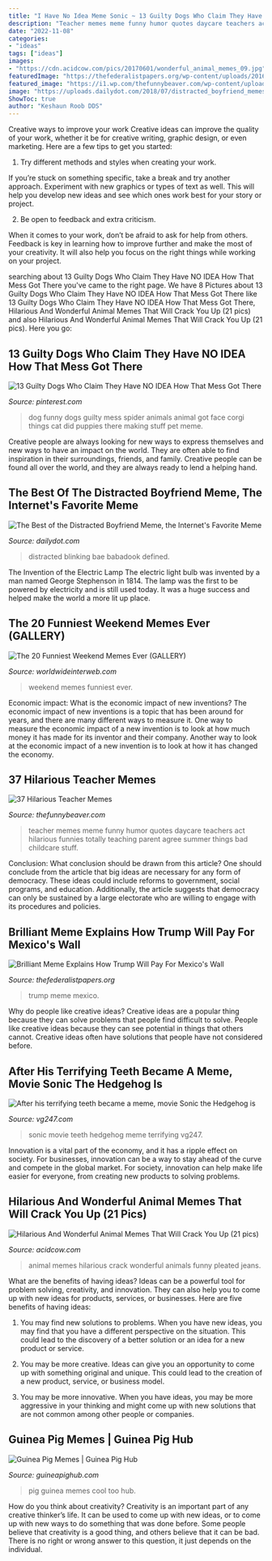 ```yaml
---
title: "I Have No Idea Meme Sonic ~ 13 Guilty Dogs Who Claim They Have No Idea How That Mess Got There"
description: "Teacher memes meme funny humor quotes daycare teachers act hilarious funnies totally teaching parent agree summer things bad childcare stuff"
date: "2022-11-08"
categories:
- "ideas"
tags: ["ideas"]
images:
- "https://cdn.acidcow.com/pics/20170601/wonderful_animal_memes_09.jpg"
featuredImage: "https://thefederalistpapers.org/wp-content/uploads/2016/01/imageedit_4548_6867891862.jpg"
featured_image: "https://i1.wp.com/thefunnybeaver.com/wp-content/uploads/2018/03/teacher-act-at-home.jpg?resize=564%2C665"
image: "https://uploads.dailydot.com/2018/07/distracted_boyfriend_memes.png?auto=compress%2Cformat&amp;fit=scale&amp;h=700&amp;ixlib=php-3.3.0&amp;w=863&amp;wpsize=fp_1600_700"
ShowToc: true
author: "Keshaun Roob DDS"
---
```



Creative ways to improve your work
Creative ideas can improve the quality of your work, whether it be for creative writing, graphic design, or even marketing. Here are a few tips to get you started:
1. Try different methods and styles when creating your work.

If you’re stuck on something specific, take a break and try another approach. Experiment with new graphics or types of text as well. This will help you develop new ideas and see which ones work best for your story or project.

2. Be open to feedback and extra criticism.

When it comes to your work, don’t be afraid to ask for help from others. Feedback is key in learning how to improve further and make the most of your creativity. It will also help you focus on the right things while working on your project.


	

		
searching about 13 Guilty Dogs Who Claim They Have NO IDEA How That Mess Got There you've came to the right page. We have 8 Pictures about 13 Guilty Dogs Who Claim They Have NO IDEA How That Mess Got There like 13 Guilty Dogs Who Claim They Have NO IDEA How That Mess Got There, Hilarious And Wonderful Animal Memes That Will Crack You Up (21 pics) and also Hilarious And Wonderful Animal Memes That Will Crack You Up (21 pics). Here you go:
		
    
## 13 Guilty Dogs Who Claim They Have NO IDEA How That Mess Got There

<img loading=lazy src="https://i.pinimg.com/736x/f0/5f/45/f05f457e49c463f7bc40d90276c0a15a--guilty-dog-funny-dogs.jpg" onerror="this.onerror=null;this.src='https://tse4.mm.bing.net/th?id=OIP.ewF64YExetR15Oq3YoFu4QHaJ3&amp;pid=15.1';" alt="13 Guilty Dogs Who Claim They Have NO IDEA How That Mess Got There">

_Source: pinterest.com_

>dog funny dogs guilty mess spider animals animal got face corgi things cat did puppies there making stuff pet meme. 

	

Creative people are always looking for new ways to express themselves and new ways to have an impact on the world. They are often able to find inspiration in their surroundings, friends, and family. Creative people can be found all over the world, and they are always ready to lend a helping hand.

    
## The Best Of The Distracted Boyfriend Meme, The Internet&#039;s Favorite Meme

<img loading=lazy src="https://uploads.dailydot.com/2018/07/distracted_boyfriend_memes.png?auto=compress%2Cformat&amp;fit=scale&amp;h=700&amp;ixlib=php-3.3.0&amp;w=863&amp;wpsize=fp_1600_700" onerror="this.onerror=null;this.src='https://tse1.mm.bing.net/th?id=OIP.6A1ePLoe-IjyX7g8LzuE8QHaGA&amp;pid=15.1';" alt="The Best of the Distracted Boyfriend Meme, the Internet&#039;s Favorite Meme">

_Source: dailydot.com_

>distracted blinking bae babadook defined. 

	

The Invention of the Electric Lamp
The electric light bulb was invented by a man named George Stephenson in 1814. The lamp was the first to be powered by electricity and is still used today. It was a huge success and helped make the world a more lit up place.

    
## The 20 Funniest Weekend Memes Ever (GALLERY)

<img loading=lazy src="https://worldwideinterweb.com/wp-content/uploads/2016/07/weekend-memes.jpg" onerror="this.onerror=null;this.src='https://tse4.mm.bing.net/th?id=OIP.JccSOlu1o2pyIiZVzfK51gHaIL&amp;pid=15.1';" alt="The 20 Funniest Weekend Memes Ever (GALLERY)">

_Source: worldwideinterweb.com_

>weekend memes funniest ever. 

	

Economic impact: What is the economic impact of new inventions?
The economic impact of new inventions is a topic that has been around for years, and there are many different ways to measure it. One way to measure the economic impact of a new invention is to look at how much money it has made for its inventor and their company. Another way to look at the economic impact of a new invention is to look at how it has changed the economy.

    
## 37 Hilarious Teacher Memes

<img loading=lazy src="https://i1.wp.com/thefunnybeaver.com/wp-content/uploads/2018/03/teacher-act-at-home.jpg?resize=564%2C665" onerror="this.onerror=null;this.src='https://tse2.mm.bing.net/th?id=OIP.BHLi4cj1VyI0Qef6ht1KHwHaIu&amp;pid=15.1';" alt="37 Hilarious Teacher Memes">

_Source: thefunnybeaver.com_

>teacher memes meme funny humor quotes daycare teachers act hilarious funnies totally teaching parent agree summer things bad childcare stuff. 

	

Conclusion: What conclusion should be drawn from this article?
One should conclude from the article that big ideas are necessary for any form of democracy. These ideas could include reforms to government, social programs, and education. Additionally, the article suggests that democracy can only be sustained by a large electorate who are willing to engage with its procedures and policies.

    
## Brilliant Meme Explains How Trump Will Pay For Mexico&#039;s Wall

<img loading=lazy src="https://thefederalistpapers.org/wp-content/uploads/2016/01/imageedit_4548_6867891862.jpg" onerror="this.onerror=null;this.src='https://tse2.mm.bing.net/th?id=OIP.glNc129vfje72dYMGXrkSAHaD4&amp;pid=15.1';" alt="Brilliant Meme Explains How Trump Will Pay For Mexico&#039;s Wall">

_Source: thefederalistpapers.org_

>trump meme mexico. 

	

Why do people like creative ideas?
Creative ideas are a popular thing because they can solve problems that people find difficult to solve. People like creative ideas because they can see potential in things that others cannot. Creative ideas often have solutions that people have not considered before.

    
## After His Terrifying Teeth Became A Meme, Movie Sonic The Hedgehog Is

<img loading=lazy src="https://assets.vg247.com/current/2019/05/sonic_movie_teeth_horror.jpg" onerror="this.onerror=null;this.src='https://tse1.mm.bing.net/th?id=OIP.IoqhbTOHTPgTGmh1Son07QHaEK&amp;pid=15.1';" alt="After his terrifying teeth became a meme, movie Sonic the Hedgehog is">

_Source: vg247.com_

>sonic movie teeth hedgehog meme terrifying vg247. 

	

Innovation is a vital part of the economy, and it has a ripple effect on society. For businesses, innovation can be a way to stay ahead of the curve and compete in the global market. For society, innovation can help make life easier for everyone, from creating new products to solving problems.

    
## Hilarious And Wonderful Animal Memes That Will Crack You Up (21 Pics)

<img loading=lazy src="https://cdn.acidcow.com/pics/20170601/wonderful_animal_memes_09.jpg" onerror="this.onerror=null;this.src='https://tse3.mm.bing.net/th?id=OIP.7HHbMdN4hdMjjUFOxLOUzAHaHX&amp;pid=15.1';" alt="Hilarious And Wonderful Animal Memes That Will Crack You Up (21 pics)">

_Source: acidcow.com_

>animal memes hilarious crack wonderful animals funny pleated jeans. 

	

What are the benefits of having ideas?
Ideas can be a powerful tool for problem solving, creativity, and innovation. They can also help you to come up with new ideas for products, services, or businesses. Here are five benefits of having ideas:
1. You may find new solutions to problems. When you have new ideas, you may find that you have a different perspective on the situation. This could lead to the discovery of a better solution or an idea for a new product or service.

2. You may be more creative. Ideas can give you an opportunity to come up with something original and unique. This could lead to the creation of a new product, service, or business model.

3. You may be more innovative. When you have ideas, you may be more aggressive in your thinking and might come up with new solutions that are not common among other people or companies.

    
## Guinea Pig Memes | Guinea Pig Hub

<img loading=lazy src="http://www.guineapighub.com/wp-content/uploads/2016/10/Screen-Shot-2014-12-03-at-8.50.30-PM.png" onerror="this.onerror=null;this.src='https://tse3.mm.bing.net/th?id=OIP.TZLCbEpwOPeEkKHTuzTwwwHaGJ&amp;pid=15.1';" alt="Guinea Pig Memes | Guinea Pig Hub">

_Source: guineapighub.com_

>pig guinea memes cool too hub. 

	

How do you think about creativity?
Creativity is an important part of any creative thinker’s life. It can be used to come up with new ideas, or to come up with new ways to do something that was done before. Some people believe that creativity is a good thing, and others believe that it can be bad. There is no right or wrong answer to this question, it just depends on the individual.

